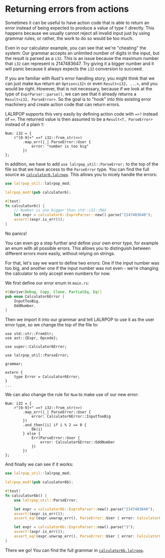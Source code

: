 # Returning errors from actions

Sometimes it can be useful to have action code that is able to return an error
instead of being expected to produce a value of type `T` directly. This happens
because we usually cannot reject all invalid input just by using grammar rules,
or rather, the work to do so would be too much.

Even in our calculator example, you can see that we're "cheating" the system:
Our grammar accepts an unlimited number of digits in the input, but the result
is parsed as a `i32`. This is an issue because the maximum number that `i32`
can represent is 2147483647. Try giving it a bigger number and it will panic
because it always expects the `i32` conversion to succeed.

If you are familiar with Rust's error handling story, you might think that we
can just make `Num` return an `Option<i32>` or even `Result<i32, ...>`, and you
would be right. However, that is not necessary, because if we look at the type
of `ExprParser::parse()`, we can see that it already returns a `Result<i32,
ParseError>`. So the goal is to "hook" into this existing error machinery and
create action code that can return errors.

LALRPOP supports this very easily by defining action code with `=>?` instead of
`=>`. The returned value is then assumed to be a `Result<T, ParseError>`
instead of a plain `T`:

```lalrpop
Num: i32 = {
    r"[0-9]+" =>? i32::from_str(<>)
        .map_err(|_| ParseError::User {
            error: "number is too big"
        })
};
```

In addition, we have to add `use lalrpop_util::ParseError;` to the top of the
file so that we have access to the `ParseError` type. You can find the full
source as [`calculator6.lalrpop`][calculator6]. This allows you to nicely
handle the errors:

```rust
use lalrpop_util::lalrpop_mod;

lalrpop_mod!(pub calculator6);

#[test]
fn calculator6() {
    // Number is one bigger than std::i32::MAX
    let expr = calculator6::ExprsParser::new().parse("2147483648");
    assert!(expr.is_err());
}
```

No panics!

You can even go a step further and define your own error type, for example an
enum with all possible errors. This allows you to distinguish between different
errors more easily, without relying on strings.

For that, let's say we want to define two errors: One if the input number was
too big, and another one if the input number was not even - we're changing the
calculator to only accept even numbers for now.

We first define our error enum in `main.rs`:

```rust
#[derive(Debug, Copy, Clone, PartialEq, Eq)]
pub enum Calculator6Error {
    InputTooBig,
    OddNumber,
}
```

Then we import it into our grammar and tell LALRPOP to use it as the user error
type, so we change the top of the file to:

```lalrpop
use std::str::FromStr;
use ast::{Expr, Opcode};

use super::Calculator6Error;

use lalrpop_util::ParseError;

grammar;

extern {
    type Error = Calculator6Error;
}
...
```

We can also change the rule for `Num` to make use of our new error:

```lalrpop
Num: i32 = {
    r"[0-9]+" =>? i32::from_str(<>)
        .map_err(|_| ParseError::User {
            error: Calculator6Error::InputTooBig
        })
        .and_then(|i| if i % 2 == 0 {
            Ok(i)
        } else {
            Err(ParseError::User {
                error: Calculator6Error::OddNumber
            })
        })
};
```

And finally we can see if it works:

```rust
use lalrpop_util::lalrpop_mod;

lalrpop_mod!(pub calculator6b);

#[test]
fn calculator6b() {
    use lalrpop_util::ParseError;

    let expr = calculator6b::ExprsParser::new().parse("2147483648");
    assert!(expr.is_err());
    assert_eq!(expr.unwrap_err(), ParseError::User { error: Calculator6Error::InputTooBig });

    let expr = calculator6b::ExprsParser::new().parse("3");
    assert!(expr.is_err());
    assert_eq!(expr.unwrap_err(), ParseError::User { error: Calculator6Error::OddNumber });
}
```

There we go! You can find the full grammar in [`calculator6b.lalrpop`][calculator6b].

[calculator6]: https://github.com/lalrpop/lalrpop/blob/master/doc/calculator/src/calculator6.lalrpop
[calculator6b]: https://github.com/lalrpop/lalrpop/blob/master/doc/calculator/src/calculator6b.lalrpop

